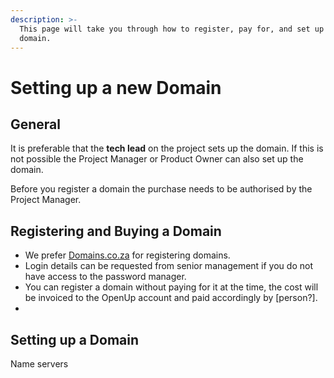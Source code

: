```yaml
---
description: >-
  This page will take you through how to register, pay for, and set up a new
  domain.
---
```


# Setting up a new Domain

## General

It is preferable that the **tech lead** on the project sets up the domain. If this is not possible the Project Manager or Product Owner can also set up the domain.

Before you register a domain the purchase needs to be authorised by the Project Manager.

## Registering and Buying a Domain

* We prefer [Domains.co.za](http://domains.co.za/) for registering domains. 
* Login details can be requested from senior management if you do not have access to the password manager.
* You can register a domain without paying for it at the time, the cost will be invoiced to the OpenUp account and paid accordingly by \[person?\].
* 


## Setting up a Domain

Name servers

